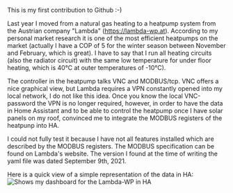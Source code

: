 This is my first contribution to Github :-)

Last year I moved from a natural gas heating to a heatpump system from the Austrian company "Lambda" (https://lambda-wp.at). According to my personal market research it is one of the most efficient heatpumps on the market (actually I have a COP of 5 for the winter season between November and February, which is great). I have to say that I run all heating circuits (also the radiator circuit) with the same low temperature for under floor heating, which is 40°C at outer temperatures of -10°C).

The controller in the heatpump talks VNC and MODBUS/tcp. VNC offers a nice graphical view, but Lambda requires a VPN constantly opened into my local network, I do not like this idea. Once you know the local VNC-password the VPN is no longer required, however, in order to have the data in Home Assistant and to be able to control the heatpump once I have solar panels on my roof, convinced me to integrate the MODBUS registers of the heatpunp into HA.

I could not fully test it because I have not all features installed which are described by the MODBUS registers. The MODBUS specification can be found on Lambda's website. The version I found at the time of writing the yaml file was dated September 9th, 2021.

Here is a quick view of a simple representation of the data in HA:
<picture>
  <img alt="Shows my dashboard for the Lambda-WP in HA" src="https://up.picr.de/45219936eh.png">
</picture>
